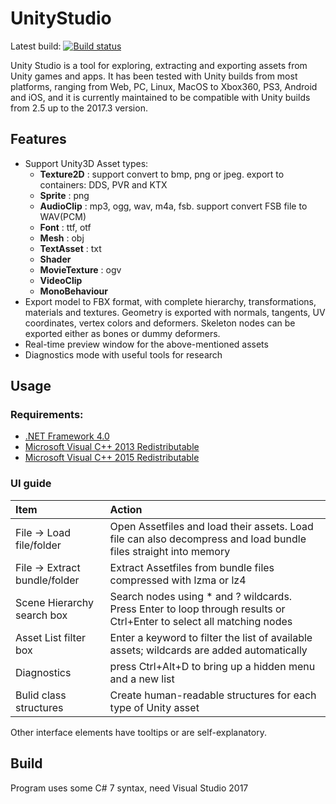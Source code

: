 # UnityStudio
Latest build: [![Build status](https://ci.appveyor.com/api/projects/status/amw5n3607g45n2v0?svg=true)](https://ci.appveyor.com/project/Perfare/unitystudio/branch/master/artifacts)

Unity Studio is a tool for exploring, extracting and exporting assets from Unity games and apps. It has been tested with Unity builds from most platforms, ranging from Web, PC, Linux, MacOS to Xbox360, PS3, Android and iOS, and it is currently maintained to be compatible with Unity builds from 2.5 up to the 2017.3 version.

## Features

* Support Unity3D Asset types:  
  * **Texture2D** : support convert to bmp, png or jpeg. export to containers: DDS, PVR and KTX  
  * **Sprite** : png  
  * **AudioClip** : mp3, ogg, wav, m4a, fsb. support convert FSB file to WAV(PCM)  
  * **Font** : ttf, otf  
  * **Mesh** : obj  
  * **TextAsset** : txt
  * **Shader**
  * **MovieTexture** : ogv
  * **VideoClip**
  * **MonoBehaviour**
* Export model to FBX format, with complete hierarchy, transformations, materials and textures. Geometry is exported with normals, tangents, UV coordinates, vertex colors and deformers. Skeleton nodes can be exported either as bones or dummy deformers.
* Real-time preview window for the above-mentioned assets
* Diagnostics mode with useful tools for research

## Usage

### Requirements:

- [.NET Framework 4.0](https://www.microsoft.com/en-us/download/details.aspx?id=17718)
- [Microsoft Visual C++ 2013 Redistributable](https://www.microsoft.com/en-us/download/details.aspx?id=40784)
- [Microsoft Visual C++ 2015 Redistributable](https://www.microsoft.com/en-us/download/details.aspx?id=53840)

### UI guide

| Item                          | Action
| :---------------------------- | :----------------------------
| File -> Load file/folder      | Open Assetfiles and load their assets. Load file can also decompress and load bundle files straight into memory
| File -> Extract bundle/folder | Extract Assetfiles from bundle files compressed with lzma or lz4
| Scene Hierarchy search box    | Search nodes using * and ? wildcards. Press Enter to loop through results or Ctrl+Enter to select all matching nodes
| Asset List filter box         | Enter a keyword to filter the list of available assets; wildcards are added automatically
| Diagnostics                   | press Ctrl+Alt+D to bring up a hidden menu and a new list
| Bulid class structures        | Create human-readable structures for each type of Unity asset

Other interface elements have tooltips or are self-explanatory.

## Build
Program uses some C# 7 syntax, need Visual Studio 2017  
